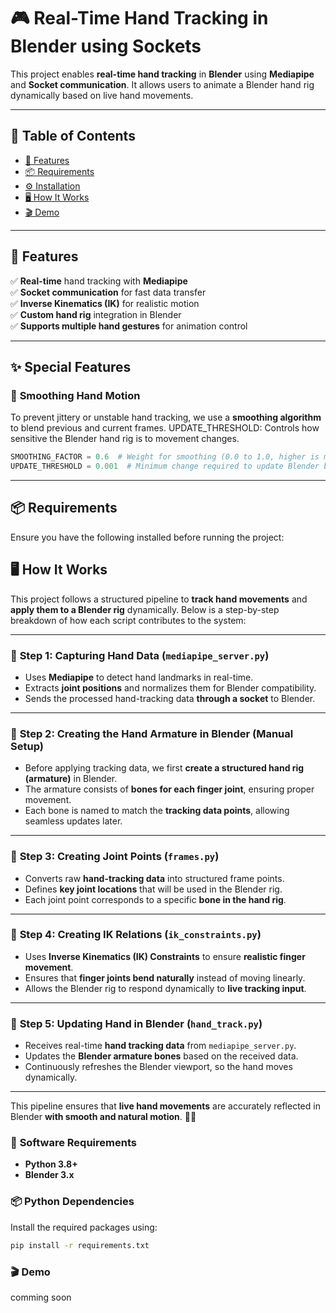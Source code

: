 # **🎮 Real-Time Hand Tracking in Blender using Sockets**  

This project enables **real-time hand tracking** in **Blender** using **Mediapipe** and **Socket communication**. It allows users to animate a Blender hand rig dynamically based on live hand movements.  

---

## **📜 Table of Contents**  
- [🚀 Features](#-features)  
- [📦 Requirements](#-requirements)  
- [⚙️ Installation](#-installation)  
- [🖥️ How It Works](#-how-it-works)  
- [🎬 Demo](#-demo)   

---

## **🚀 Features**  
✅ **Real-time** hand tracking with **Mediapipe**  
✅ **Socket communication** for fast data transfer  
✅ **Inverse Kinematics (IK)** for realistic motion  
✅ **Custom hand rig** integration in Blender  
✅ **Supports multiple hand gestures** for animation control  

---

## **✨ Special Features**

### 🔹 **Smoothing Hand Motion**
To prevent jittery or unstable hand tracking, we use a **smoothing algorithm** to blend previous and current frames.
UPDATE_THRESHOLD: Controls how sensitive the Blender hand rig is to movement changes.
```python
SMOOTHING_FACTOR = 0.6  # Weight for smoothing (0.0 to 1.0, higher is more reactive)
UPDATE_THRESHOLD = 0.001  # Minimum change required to update Blender bones
```
---
## **📦 Requirements**  

Ensure you have the following installed before running the project:  
## **🖥️ How It Works**

This project follows a structured pipeline to **track hand movements** and **apply them to a Blender rig** dynamically. Below is a step-by-step breakdown of how each script contributes to the system:

---

### 📌 **Step 1: Capturing Hand Data** (`mediapipe_server.py`)  
- Uses **Mediapipe** to detect hand landmarks in real-time.  
- Extracts **joint positions** and normalizes them for Blender compatibility.  
- Sends the processed hand-tracking data **through a socket** to Blender.  

---

### 📌 **Step 2: Creating the Hand Armature in Blender** (Manual Setup)  
- Before applying tracking data, we first **create a structured hand rig (armature)** in Blender.  
- The armature consists of **bones for each finger joint**, ensuring proper movement.  
- Each bone is named to match the **tracking data points**, allowing seamless updates later.  

---

### 📌 **Step 3: Creating Joint Points** (`frames.py`)  
- Converts raw **hand-tracking data** into structured frame points.  
- Defines **key joint locations** that will be used in the Blender rig.  
- Each joint point corresponds to a specific **bone in the hand rig**.  

---

### 📌 **Step 4: Creating IK Relations** (`ik_constraints.py`)  
- Uses **Inverse Kinematics (IK) Constraints** to ensure **realistic finger movement**.  
- Ensures that **finger joints bend naturally** instead of moving linearly.  
- Allows the Blender rig to respond dynamically to **live tracking input**.  

---

### 📌 **Step 5: Updating Hand in Blender** (`hand_track.py`)  
- Receives real-time **hand tracking data** from `mediapipe_server.py`.  
- Updates the **Blender armature bones** based on the received data.  
- Continuously refreshes the Blender viewport, so the hand moves dynamically.  

---

This pipeline ensures that **live hand movements** are accurately reflected in Blender **with smooth and natural motion**. 🎯🔥

### 🔧 **Software Requirements**  
- **Python 3.8+**  
- **Blender 3.x**  

### 📦 **Python Dependencies**  
Install the required packages using:  
```bash
pip install -r requirements.txt
```

### 🎬 **Demo**

comming soon

